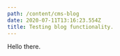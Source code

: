 ```yaml
---
path: /content/cms-blog
date: 2020-07-11T13:16:23.554Z
title: Testing blog functionality.
---
```

Hello there.
